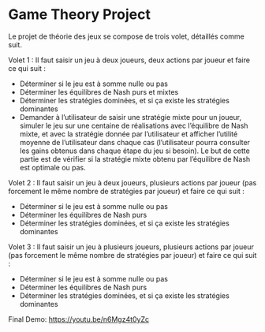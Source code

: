 # Game Theory Project
Le projet de théorie des jeux se compose de trois volet, détaillés comme suit.

Volet 1 :
Il faut saisir un jeu à deux joueurs, deux actions par joueur et faire ce qui suit :
- Déterminer si le jeu est à somme nulle ou pas
- Déterminer les équilibres de Nash purs et mixtes
- Déterminer les stratégies dominées, et si ça existe les stratégies dominantes
- Demander à l’utilisateur de saisir une stratégie mixte pour un joueur, simuler le jeu sur une centaine de réalisations avec l’équilibre de Nash mixte, et avec la stratégie donnée par l’utilisateur et afficher l’utilité moyenne de l’utilisateur dans chaque cas (l’utilisateur pourra consulter les gains obtenus dans chaque étape du jeu si besoin). Le but de cette partie est de vérifier si la stratégie mixte obtenu par l’équilibre de Nash est optimale ou pas.

Volet 2 :
Il faut saisir un jeu à deux joueurs, plusieurs actions par joueur (pas forcement le même nombre de stratégies par joueur) et faire ce qui suit :
- Déterminer si le jeu est à somme nulle ou pas
- Déterminer les équilibres de Nash purs
- Déterminer les stratégies dominées, et si ça existe les stratégies dominantes

Volet 3 :
Il faut saisir un jeu à plusieurs joueurs, plusieurs actions par joueur (pas forcement le même nombre de stratégies par joueur) et faire ce qui suit :
- Déterminer si le jeu est à somme nulle ou pas
- Déterminer les équilibres de Nash purs
- Déterminer les stratégies dominées, et si ça existe les stratégies dominantes


Final Demo: https://youtu.be/n6Mgz4t0yZc
